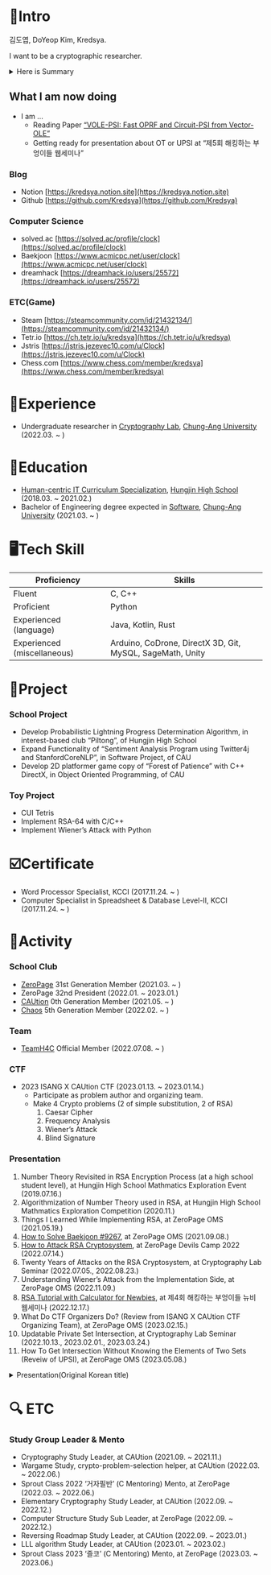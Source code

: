 # 📝Intro

김도엽, DoYeop Kim, Kredsya.

I want to be a cryptographic researcher.

<details>
<summary>Here is Summary</summary>
<div markdown="1">

- Blog : Notion [https://kredsya.notion.site](https://kredsya.notion.site)
- Algorithm : solved.ac [https://solved.ac/profile/clock](https://solved.ac/profile/clock) (Platinum 4)
- Education and Experience
    - ***Bachelor of Engineering degree expected in [Software](https://cse.cau.ac.kr/main.php), [Chung-Ang University](https://www.cau.ac.kr/index.do) (2021.03. ~ )***
    - Undergraduate researcher in [Cryptography Lab](http://www.hyungtaelee.com/), [Chung-Ang University](https://www.cau.ac.kr/index.do) (2022.03. ~ )
- Tech Skill
    - Fluent in C++
- School Club
    - ZeroPage, 31st Generation Member (2021.03. ~ )
    - ***ZeroPage, 32nd President (2022.01. ~ 2023.01.)***
    - CAUtion, 0th Generation Member (2021.05. ~ )
- ***Team***
    - ***TeamH4C Official Member (2022.07.08. ~ )***
- CTF
    - ***2023 ISANG X CAUtion CTF (2023.01.13. ~ 2023.01.14.)***
        - ***Make 4 Crypto problems***
- major Presentation on YouTube
    - [How to Attack RSA Cryptosystem](https://youtu.be/UX4ihuSMkJE), at ZeroPage Devils Camp 2022 (2022.07.14.)
    - [RSA Tutorial with Calculator for Newbies](https://www.youtube.com/watch?v=j_4pZaPFK1k), at ***제4회 해킹하는 부엉이들 뉴비 웹세미나 (2022.12.17.)***

</div>
</details>

## What I am now doing

- I am …
    - Reading Paper [“VOLE-PSI: Fast OPRF and Circuit-PSI from Vector-OLE”](https://eprint.iacr.org/2021/266)
    - Getting ready for presentation about OT or UPSI at “제5회 해킹하는 부엉이들 웹세미나”

### Blog

- Notion [https://kredsya.notion.site](https://kredsya.notion.site)
- Github [https://github.com/Kredsya](https://github.com/Kredsya)

### Computer Science

- solved.ac [https://solved.ac/profile/clock](https://solved.ac/profile/clock)
- Baekjoon [https://www.acmicpc.net/user/clock](https://www.acmicpc.net/user/clock)
- dreamhack [https://dreamhack.io/users/25572](https://dreamhack.io/users/25572)

### ETC(Game)

- Steam [https://steamcommunity.com/id/21432134/](https://steamcommunity.com/id/21432134/)
- Tetr.io [https://ch.tetr.io/u/kredsya](https://ch.tetr.io/u/kredsya)
- Jstris [https://jstris.jezevec10.com/u/Clock](https://jstris.jezevec10.com/u/Clock)
- Chess.com [https://www.chess.com/member/kredsya](https://www.chess.com/member/kredsya)

# 🏢Experience

- Undergraduate researcher in [Cryptography Lab](http://www.hyungtaelee.com/), [Chung-Ang University](https://www.cau.ac.kr/index.do) (2022.03. ~ )

# 🏫Education

- [Human-centric IT Curriculum Specialization](https://hungjin.hs.kr/doc.view?mcode=1810&cate=1810), [Hungjin High School](https://hungjin.hs.kr/?_page=1) (2018.03. ~ 2021.02.)
- Bachelor of Engineering degree expected in [Software](https://cse.cau.ac.kr/main.php), [Chung-Ang University](https://www.cau.ac.kr/index.do) (2021.03. ~ )

# 🖥️Tech Skill

| Proficiency | Skills |
| --- | --- |
| Fluent | C, C++ |
| Proficient | Python |
| Experienced (language) | Java, Kotlin, Rust |
| Experienced (miscellaneous) | Arduino, CoDrone, DirectX 3D, Git, MySQL, SageMath, Unity |

# 📎Project

### School Project

- Develop Probabilistic Lightning Progress Determination Algorithm, in interest-based club “Piltong”, of Hungjin High School
- Expand Functionality of “Sentiment Analysis Program using Twitter4j and StanfordCoreNLP”, in Software Project, of CAU
- Develop 2D platformer game copy of “Forest of Patience” with C++ DirectX, in Object Oriented Programming, of CAU

### Toy Project

- CUI Tetris
- Implement RSA-64 with C/C++
- Implement Wiener’s Attack with Python

# ☑️Certificate

- Word Processor Specialist, KCCI (2017.11.24. ~ )
- Computer Specialist in Spreadsheet & Database Level-Ⅱ, KCCI (2017.11.24. ~ )

# 🏃Activity

### School Club

- [ZeroPage](https://wiki.zeropage.org/wiki.php) 31st Generation Member (2021.03. ~ )
- ZeroPage 32nd President (2022.01. ~ 2023.01.)
- [CAUtion](https://www.notion.so/CAUtion-a4760404740c4a769891ab351298fbc3) 0th Generation Member (2021.05. ~ )
- [Chaos](https://cauchaos.github.io) 5th Generation Member (2022.02. ~ )

### Team

- [TeamH4C](https://teamh4c.com/) Official Member (2022.07.08. ~ )

### CTF

- 2023 ISANG X CAUtion CTF (2023.01.13. ~ 2023.01.14.)
    - Participate as problem author and organizing team.
    - Make 4 Crypto problems (2 of simple substitution, 2 of RSA)
        1. Caesar Cipher
        2. Frequency Analysis
        3. Wiener’s Attack
        4. Blind Signature

### Presentation

1. Number Theory Revisited in RSA Encryption Process (at a high school student level), at Hungjin High School Mathmatics Exploration Event (2019.07.16.)
2. Algorithmization of Number Theory used in RSA, at Hungjin High School Mathmatics Exploration Competition (2020.11.)
3. Things I Learned While Implementing RSA, at ZeroPage OMS (2021.05.19.)
4. [How to Solve Baekjoon #9267](https://zeropage.org/seminar/119391), at ZeroPage OMS (2021.09.08.)
5. [How to Attack RSA Cryptosystem](https://youtu.be/UX4ihuSMkJE), at ZeroPage Devils Camp 2022 (2022.07.14.)
6. Twenty Years of Attacks on the RSA Cryptosystem, at Cryptography Lab Seminar (2022.07.05., 2022.08.23.)
7. Understanding Wiener’s Attack from the Implementation Side, at ZeroPage OMS (2022.11.09.)
8. [RSA Tutorial with Calculator for Newbies](https://youtu.be/j_4pZaPFK1k), at 제4회 해킹하는 부엉이들 뉴비 웹세미나 (2022.12.17.)
9. What Do CTF Organizers Do? (Review from ISANG X CAUtion CTF Organizing Team), at ZeroPage OMS (2023.02.15.)
10. Updatable Private Set Intersection, at Cryptography Lab Seminar (2022.10.13., 2023.02.01., 2023.03.24.)
11. How To Get Intersection Without Knowing the Elements of Two Sets (Reveiw of UPSI), at ZeroPage OMS (2023.05.08.)

<details>
<summary>Presentation(Original  Korean title)</summary>
<div markdown="1">

1. RSA 암호화 과정에서 사용되는 정수론의 재정리(고등학생이 이해할 수 있는 수준으로), at 흥진고등학교 수학주제탐구 행사 (2019.07.16.)
2. RSA에 사용된 정수론의 알고리즘화, at 흥진고등학교 수학주제탐구 대회 (2020.11.)
3. RSA를 구현하면서 공부한 것들, at ZeroPage OMS (2021.05.19.)
4. 백준9267번 풀이설명회, at ZeroPage OMS (2021.09.08.)
5. RSA를 공격하는 방법, at ZeroPage Devils Camp 2022 (2022.07.14.)
6. Twenty Years of Attacks on the RSA Cryptosystem, at 암호 연구실 세미나 (2022.07.05., 2022.08.23.)
7. Wiener’s Attack의 구현, at ZeroPage OMS (2022.11.09.)
8. 입문자를 위한 RSA 계산기로 두드려보기, at 제4회 해킹하는 부엉이들 뉴비 웹세미나 (2022.12.17.)
9. CTF 대회 운영진은 무엇을 하나요? (ISANG X CAUtion CTF 운영진 후기), at ZeroPage OMS (2023.02.15.)
10. Updatable Private Set Intersection, at 암호 연구실 세미나 (2022.10.13., 2023.02.01., 2023.03.24.)
11. 두 집합의 원소도 모르면서 교집합 연산하기(를 가장한 UPSI 논문 리뷰), at ZeroPage OMS (2023.05.08.)

</div>
</details>
    
# 🔍 ETC

### Study Group Leader & Mento

- Cryptography Study Leader, at CAUtion (2021.09. ~ 2021.11.)
- Wargame Study, crypto-problem-selection helper, at CAUtion (2022.03. ~ 2022.06.)
- Sprout Class 2022 ‘거자필반’ (C Mentoring) Mento, at ZeroPage (2022.03. ~ 2022.06.)
- Elementary Cryptography Study Leader, at CAUtion (2022.09. ~ 2022.12.)
- Computer Structure Study Sub Leader, at ZeroPage (2022.09. ~ 2022.12.)
- Reversing Roadmap Study Leader, at CAUtion (2022.09. ~ 2023.01.)
- LLL algorithm Study Leader, at CAUtion (2023.01. ~ 2023.02.)
- Sprout Class 2023 ‘즐코’ (C Mentoring) Mento, at ZeroPage (2023.03. ~ 2023.06.)
